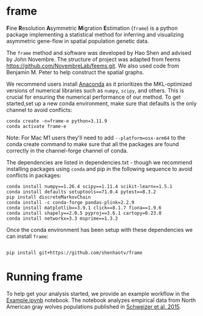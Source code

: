 

# frame

**F**ine **R**esolution **A**symmetric **M**igration **E**stimation (`frame`) is a python package 
implementing a statistical method for inferring and visualizing asymmetric gene-flow in 
spatial population genetic data.

The `frame` method and software was developed by Hao Shen and advised by John Novembre. The structure of project was adapted from feems https://github.com/NovembreLab/feems.git. We also used code from Benjamin M. Peter to help construct the spatial graphs. 
 
We recommend users install [Anaconda][anaconda] as it prioritizes the MKL-optimized versions of numerical libraries such as ```numpy```, ```scipy```, and others. This is crucial for ensuring the numerical performance of our method.
To get started,set up a new conda environment, make sure that defaults is the only channel to avoid conflicts:

```
conda create -n=frame-e python=3.11.9
conda activate frame-e
```
Note: For Mac M1 users they'll need to add `--platform=osx-arm64` to the conda create command to make sure that all the packages are found correctly in the channel-forge channel of conda. 

The dependencies are listed in dependencies.txt - though we recommend installing packages using `conda` and pip in the following sequence to avoid conflicts in packages:

```
conda install numpy==1.26.4 scipy==1.11.4 scikit-learn==1.5.1
conda install defaults setuptools==71.0.4 pytest==8.3.2
pip install discreteMarkovChain
conda install -c conda-forge pandas-plink=2.2.9
conda install matplotlib==3.9.1 click==8.1.7 fiona==1.9.6
conda install shapely==2.0.5 pyproj==3.6.1 cartopy=0.23.0
conda install networkx=3.3 msprime==1.3.2

```
Once the conda environment has been setup with these dependencies we can install `frame`:

```

pip install git+https://github.com/shenhaotv/frame

```


# Running frame

To help get your analysis started, we provide an example workflow in the [Example.ipynb](https://github.com/ShenHaotv/frame/blob/main/docsrc/Example.ipynb) notebook. The notebook analyzes empirical data from North American gray wolves populations published in [Schweizer et al. 2015](https://onlinelibrary.wiley.com/doi/full/10.1111/mec.13364?casa_token=idW0quVPOU0AAAAA:o_ll85b8rDbnW3GtgVeeBUB4oDepm9hQW3Y445HI84LC5itXsiH9dGO-QYGPMsuz0b_7eNkRp8Mf6tlW). 

[anaconda]: https://www.anaconda.com/products/distribution
